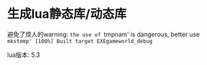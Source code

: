 # 生成lua静态库/动态库

避免了烦人的warning: `the use of `tmpnam' is dangerous, better use `mkstemp' [100%] Built target EXEgameworld_debug`

lua版本: 5.3
